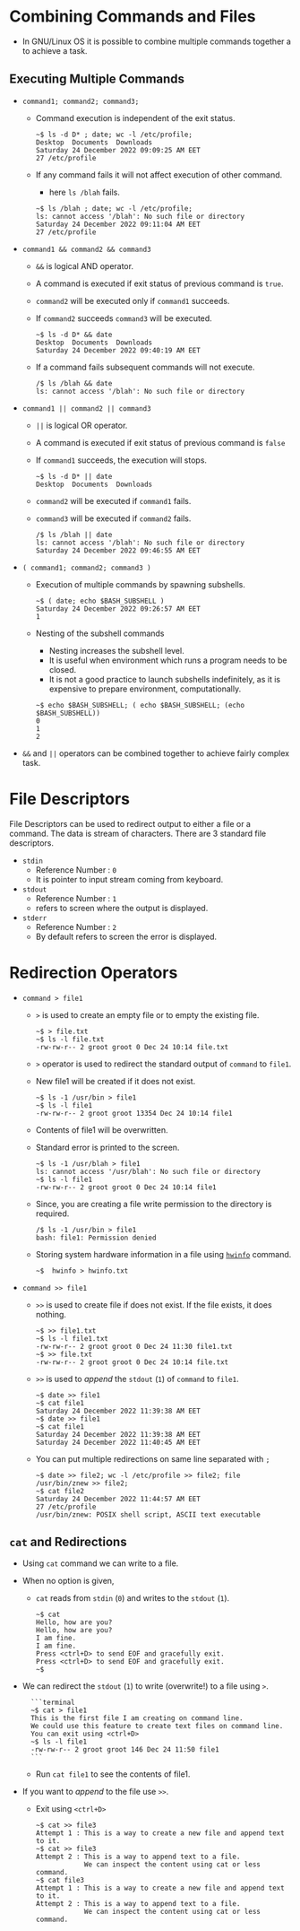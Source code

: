 # Combining Commands and Files

* In GNU/Linux OS it is possible to combine multiple commands together a to achieve a task.

## Executing Multiple Commands

* ` command1; command2; command3; `
	- Command execution is independent of the exit status.
		
		```terminal
		~$ ls -d D* ; date; wc -l /etc/profile;
		Desktop  Documents  Downloads
		Saturday 24 December 2022 09:09:25 AM EET
		27 /etc/profile
		```
		
	- If any command fails it will not affect execution of other command.
		+ here ` ls /blah ` fails.
		
		```terminal
		~$ ls /blah ; date; wc -l /etc/profile;
		ls: cannot access '/blah': No such file or directory
		Saturday 24 December 2022 09:11:04 AM EET
		27 /etc/profile
		```
				
* ` command1 && command2 && command3 `
	- ` && ` is logical AND operator. 
	- A command is executed if exit status of previous command is ` true `.
	- ` command2 ` will be executed only if ` command1 ` succeeds.
	- If ` command2 ` succeeds ` command3 ` will be executed.
		
		```terminal
		~$ ls -d D* && date
		Desktop  Documents  Downloads
		Saturday 24 December 2022 09:40:19 AM EET
		```
		
	- If a command fails subsequent commands will not execute.
		
		```terminal
		/$ ls /blah && date
		ls: cannot access '/blah': No such file or directory
		```
		
* ` command1 || command2 || command3 `
	- ` || ` is logical OR operator.
	- A command is executed if exit status of previous command is ` false `
	- If ` command1 ` succeeds, the execution will stops.
		
		```terminal
		~$ ls -d D* || date
		Desktop  Documents  Downloads
		```
		
	- ` command2 ` will be executed if ` command1 ` fails. 
	- ` command3 ` will be executed if ` command2 ` fails.
		
		```terminal
		/$ ls /blah || date
		ls: cannot access '/blah': No such file or directory
		Saturday 24 December 2022 09:46:55 AM EET
		```
	
* ` ( command1; command2; command3 ) ` 
	- Execution of multiple commands by spawning subshells.
		
		```terminal
		~$ ( date; echo $BASH_SUBSHELL )
		Saturday 24 December 2022 09:26:57 AM EET
		1
		```
		
	- Nesting of the subshell commands
		+ Nesting increases the subshell level.
		+ It is useful when environment which runs a program needs to be closed.
		+ It is not a good practice to launch subshells indefinitely, as it is expensive to prepare environment, computationally.
		
		```terminal
		~$ echo $BASH_SUBSHELL; ( echo $BASH_SUBSHELL; (echo $BASH_SUBSHELL))
		0
		1
		2
		```
		
* ` && ` and ` || ` operators can be combined together to achieve fairly complex task.		


# File Descriptors
File Descriptors can be used to redirect output to either a file or a command.
The data is stream of characters.
There are 3 standard file descriptors.
* ` stdin `
	- Reference Number : ` 0 `
	- It is pointer to input stream coming from keyboard.
* ` stdout `
	- Reference Number : ` 1 `
	- refers to screen where the output is displayed.
* ` stderr `
	- Reference Number : ` 2 `
	- By default refers to screen the error is displayed.

# Redirection Operators
* ` command > file1 `
	- ` > ` is used to create an empty file or to empty the existing file.
		
		```terminal
		~$ > file.txt
		~$ ls -l file.txt
		-rw-rw-r-- 2 groot groot 0 Dec 24 10:14 file.txt
		```
		
	- ` > ` operator is used to redirect the standard output of ` command ` to ` file1 `.
	- New file1 will be created if it does not exist.
		
		```terminal
		~$ ls -1 /usr/bin > file1
		~$ ls -l file1
		-rw-rw-r-- 2 groot groot 13354 Dec 24 10:14 file1
		```
		
	- Contents of file1 will be overwritten.
	- Standard error is printed to the screen.
		
		```terminal
		~$ ls -1 /usr/blah > file1
		ls: cannot access '/usr/blah': No such file or directory
		~$ ls -l file1
		-rw-rw-r-- 2 groot groot 0 Dec 24 10:14 file1
		```
		
	- Since, you are creating a file write permission to the directory is required.
		
		```terminal
		/$ ls -1 /usr/bin > file1
		bash: file1: Permission denied
		```
		
	- Storing system hardware information in a file using [` hwinfo `]() command.
		
		```terminal
		~$  hwinfo > hwinfo.txt
		```
		
* ` command >> file1 `
	- ` >> ` is used to create file if does not exist. If the file exists, it does nothing.
		
		```terminal
		~$ >> file1.txt
		~$ ls -l file1.txt
		-rw-rw-r-- 2 groot groot 0 Dec 24 11:30 file1.txt
		~$ >> file.txt
		-rw-rw-r-- 2 groot groot 0 Dec 24 10:14 file.txt
		```
		
	- ` >> ` is used to *append* the ` stdout ` (` 1 `) of ` command ` to ` file1 `.
		
		```terminal
		~$ date >> file1
		~$ cat file1
		Saturday 24 December 2022 11:39:38 AM EET
		~$ date >> file1
		~$ cat file1
		Saturday 24 December 2022 11:39:38 AM EET
		Saturday 24 December 2022 11:40:45 AM EET
		```
		
	- You can put multiple redirections on same line separated with ` ; `
		
		```terminal
		~$ date >> file2; wc -l /etc/profile >> file2; file /usr/bin/znew >> file2;
		~$ cat file2
		Saturday 24 December 2022 11:44:57 AM EET
		27 /etc/profile
		/usr/bin/znew: POSIX shell script, ASCII text executable
		```
				
## ` cat ` and Redirections
* Using ` cat ` command we can write to a file.
* When no option is given, 	
	- ` cat ` reads from ` stdin ` (` 0 `) and writes to the ` stdout ` (` 1 `).
		
		```terminal
		~$ cat
		Hello, how are you?
		Hello, how are you?
		I am fine.
		I am fine.
		Press <ctrl+D> to send EOF and gracefully exit.
		Press <ctrl+D> to send EOF and gracefully exit.
		~$
		```
		
* We can redirect the ` stdout ` (` 1 `) to write (overwrite!) to a file using ` > `.
		
		```terminal
		~$ cat > file1
		This is the first file I am creating on command line.
		We could use this feature to create text files on command line.
		You can exit using <ctrl+D>
		~$ ls -l file1
		-rw-rw-r-- 2 groot groot 146 Dec 24 11:50 file1
		```
		
	- Run ` cat file1 ` to see the contents of file1.
	
* If you want to *append* to the file use ` >> `.
	- Exit using ` <ctrl+D> `
		
		```terminal
		~$ cat >> file3
		Attempt 1 : This is a way to create a new file and append text to it.
		~$ cat >> file3
		Attempt 2 : This is a way to append text to a file.
					We can inspect the content using cat or less command. 
		~$ cat file3
		Attempt 1 : This is a way to create a new file and append text to it.
		Attempt 2 : This is a way to append text to a file.
					We can inspect the content using cat or less command. 
		```
		
